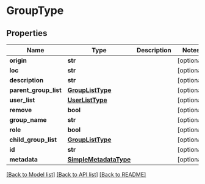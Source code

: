 # GroupType

## Properties
Name | Type | Description | Notes
------------ | ------------- | ------------- | -------------
**origin** | **str** |  | [optional] 
**loc** | **str** |  | [optional] 
**description** | **str** |  | [optional] 
**parent_group_list** | [**GroupListType**](GroupListType.md) |  | [optional] 
**user_list** | [**UserListType**](UserListType.md) |  | [optional] 
**remove** | **bool** |  | [optional] 
**group_name** | **str** |  | [optional] 
**role** | **bool** |  | [optional] 
**child_group_list** | [**GroupListType**](GroupListType.md) |  | [optional] 
**id** | **str** |  | [optional] 
**metadata** | [**SimpleMetadataType**](SimpleMetadataType.md) |  | [optional] 

[[Back to Model list]](../README.md#documentation-for-models) [[Back to API list]](../README.md#documentation-for-api-endpoints) [[Back to README]](../README.md)


